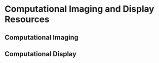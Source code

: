 # Computational Imaging and Display Resources

## Computational Imaging



## Computational Display
